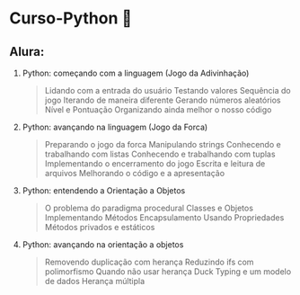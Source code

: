 # Curso-Python 🐍
## Alura: 
1. Python: começando com a linguagem (Jogo da Adivinhação)
    >Lidando com a entrada do usuário
    >Testando valores
    >Sequência do jogo
    >Iterando de maneira diferente
    >Gerando números aleatórios
    >Nível e Pontuação
    >Organizando ainda melhor o nosso código

2. Python: avançando na linguagem (Jogo da Forca)
    >Preparando o jogo da forca 
    >Manipulando strings
    >Conhecendo e trabalhando com listas
    >Conhecendo e trabalhando com tuplas
    >Implementando o encerramento do jogo
    >Escrita e leitura de arquivos
    >Melhorando o código e a apresentação
    
3. Python: entendendo a Orientação a Objetos
    >O problema do paradigma procedural
    >Classes e Objetos
    >Implementando Métodos
    >Encapsulamento
    >Usando Propriedades
    >Métodos privados e estáticos

4. Python: avançando na orientação a objetos
    >Removendo duplicação com herança
    >Reduzindo ifs com polimorfismo
    >Quando não usar herança
    >Duck Typing e um modelo de dados
    >Herança múltipla